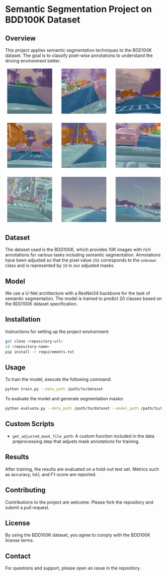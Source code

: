 
# Semantic Segmentation Project on BDD100K Dataset

## Overview
This project applies semantic segmentation techniques to the BDD100K dataset. The goal is to classify pixel-wise annotations to understand the driving environment better.

![Semantic Segmentation Samples](bdd100k_seg.png)

## Dataset
The dataset used is the BDD100K, which provides 10K images with rich annotations for various tasks including semantic segmentation. Annotations have been adjusted so that the pixel value `255` corresponds to the `unknown` class and is represented by `19` in our adjusted masks.

## Model
We use a U-Net architecture with a ResNet34 backbone for the task of semantic segmentation. The model is trained to predict 20 classes based on the BDD100K dataset specification.

## Installation
Instructions for setting up the project environment:

```bash
git clone <repository-url>
cd <repository-name>
pip install -r requirements.txt
```

## Usage
To train the model, execute the following command:

```bash
python train.py --data_path /path/to/dataset
```

To evaluate the model and generate segmentation masks:

```bash
python evaluate.py --data_path /path/to/dataset --model_path /path/to/model
```

## Custom Scripts
- `get_adjusted_mask_file_path`: A custom function included in the data preprocessing step that adjusts mask annotations for training.

## Results
After training, the results are evaluated on a hold-out test set. Metrics such as accuracy, IoU, and F1-score are reported.

## Contributing
Contributions to the project are welcome. Please fork the repository and submit a pull request.

## License
By using the BDD100K dataset, you agree to comply with the BDD100K license terms.

## Contact
For questions and support, please open an issue in the repository.


